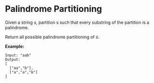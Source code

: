 # Palindrome Partitioning

Given a string _s_, partition s such that every substring of the partition is a palindrome.

Return all possible palindrome partitioning of _s_.

__Example:__

```pseudo
Input: "aab"
Output:
[
  ["aa","b"],
  ["a","a","b"]
]
```